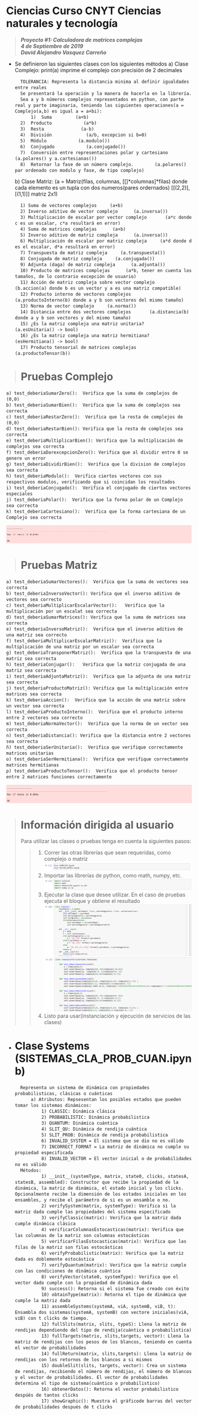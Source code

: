 

# **Ciencias Curso CNYT Ciencias naturales y tecnología**
> _**Proyecto #1: Calculadora de matrices complejas**_\
> _**4 de Septiembre de 2019**_\
> _**David Alejandro Vasquez Carreño**_


- Se definieron las siguientes clases con los siguientes métodos
    a) Clase Complejo: print(a) imprime el complejo con precisión de 2 decimales
    
        TOLERANCIA: Representa la distancia minima al definir igualdades entre reales
        Se presentará la operación y la manera de hacerla en la librería.
        Sea a y b números complejos representados en python, con parte real y parte imaginaria, teniendo las siguientes operaciones(a = Complejo(a,b) es igual a = a+bi):
	        1)  Suma         (a+b)
		2)  Producto            (a*b)
		3)  Resta              (a-b)
		4)  División             (a/b, excepcion si b=0)
		5)  Módulo            (a.modulo())
		6)  Conjugado            (a.conjugado())
		7)  Conversión entre representaciones polar y cartesiano        (a.polares() y a.cartesianas())
		8)  Retornar la fase de un número complejo.        (a.polares() par ordenado con modulo y fase, de tipo complejo)
	
	b) Clase Matriz: (a = Matriz(filas, columnas, [[]*columnas]*filas) donde cada elemento es un tupla con dos numeros(pares ordernados) [[(2,2)],[(1,1)]] matriz 2x1)
	
		1) Suma de vectores complejos     (a+b)
		2) Inverso aditivo de vector complejo      (a.inversa())
		3) Multiplicación de escalar por vector complejo       (a*c donde c es un escalar, c*a resultará en error)
		4) Suma de matrices complejas      (a+b)
		5) Inverso aditivo de matriz compleja      (a.inversa())
		6) Multiplicación de escalar por matriz compleja     (a*d donde d es el escalar, d*a resultará en error)
		7) Transpuesta de matriz compleja     (a.transpuesta())
		8) Conjugada de matriz compleja     (a.conjugada())
		9) Adjunta (daga) de matriz compleja      (a.adjunta())
		10) Producto de matrices complejas      (a*b, tener en cuenta los tamaños, de lo contrario excepción de usuario)
		11) Acción de matriz compleja sobre vector complejo     (b.accion(a) donde b es un vector y a es una matriz compatible)
		12) Producto interno de vectores complejos     (a.productoInterno(b) donde a y b son vectores del mismo tamaño)
		13) Norma de vector complejo     (a.norma())
		14) Distancia entre dos vectores complejos       (a.distancia(b) donde a y b son vectores y del mismo tamaño)
		15) ¿Es la matriz compleja una matriz unitaria?      (a.esUnitaria() -> bool)
		16) ¿Es la matriz compleja una matriz hermitiana?      (esHermitiana() -> bool)
		17) Producto tensorial de matrices complejas       (a.productoTensor(b))
    

> # Pruebas Complejo
	a) test_deberiaSumarZero():  Verifica que la suma de complejos de (0,0)
    b) test_deberiaSumarBien():  Verifica que la suma de complejos sea correcta
    c) test_deberiaRestarZero():  Verifica que la resta de complejos de (0,0)
	d) test_deberiaRestarBien(): Verifica que la resta de complejos sea correcta
    e) test_deberiaMultiplicarBien(): Verifica que la multiplicación de complejos sea correcta
    f) test_deberiaDarexcepcionZero(): Verifica que al dividir entre 0 se genere un error
	g) test_deberiaDividirBien():  Verifica que la division de complejos sea correcta
    h) test_deberiaModulo():  Verifica ciertos vectores con sus respectivos modulos, verificando que si coincidan los resultados
    i) test_deberiaConjugado():  Verifica el conjugado de ciertos vectores especiales
    j) test_deberiaPolar():  Verifica que la forma polar de un Complejo sea correcta
    k) test_deberiaCartesiano():  Verifica que la forma cartesiana de un Complejo sea correcta
    
   ![Resultados](CTEST.PNG)








> # Pruebas Matriz
    a) test_deberiaSumarVectores():  Verifica que la suma de vectores sea correcta
    b) test_deberiaInversoVector(): Verifica que el inverso aditivo de vectores sea correcto
    c) test_deberiaMultiplicarEscalarVector():   Verifica que la multiplicación por un escalat sea correcta
    d) test_deberiaSumarMatrices(): Verifica que la suma de matrices sea correcta
    e) test_deberiaInversoMatriz():  Verifica que el inverso aditivo de una matriz sea correcto
    f) test_deberiaMultiplicarEscalarMatriz():  Verifica que la multiplicación de una matriz por un escalar sea correcta
    g) test_deberiaTransponerMatriz():  Verifica que la transpuesta de una matriz sea correcta
    h) test_deberiaConjugar():   Verifica que la matriz conjugada de una matriz sea correcta
    i) test_deberiaAdjuntaMatriz():  Verifica que la adjunta de una matriz sea correcta
    j) test_deberiaProductoMatriz(): Verifica que la multiplicación entre matrices sea correcta
    k) test_deberiaAccion():  Verifica que la acción de una matriz sobre un vector sea correcta
    l) test_deberiaProductoInterno():  Verifica que el producto interno entre 2 vectores sea correcto
    m) test_deberiaNormaVector():  Verifica que la norma de un vector sea correcta
    n) test_deberiaDistancia(): Verifica que la distancia entre 2 vectores sea correcta
    ñ) test_deberiaSerUnitaria():  Verifica que verifique correctamente matrices unitarias
    o) test_deberiaSerHermitiana():  Verifica que verifique correctamente matrices hermitianas 
    p) test_deberiaProductoTensor():  Verifica que el producto tensor entre 2 matrices funciones correctamente
 ![Resultados](MTEST.PNG)
       

> # Información dirigida al usuario
> Para utilizar las clases o pruebas tenga en cuenta la siguientes pasos:
>>  1)  Correr las otras librerías que sean requeridas, como complejo o matriz
>>  ![IMPORTAR1](CORRER.PNG)
>>  2) Importar las librerías de python, como math, numpy, etc.
>>  ![IMPORTAR2](LIBRERIAS.PNG)
>>  3) Ejecutar la clase que desee utilizar. En el caso de pruebas ejecuta el bloque y obtiene el resultado
>>  ![correr](CLASE.PNG)
>>  ![PRUEBA](PRUEBA.PNG) 
>>  4) Listo para usar(instanciación y ejecución de servicios de las clases)




- # Clase Systems (SISTEMAS_CLA_PROB_CUAN.ipynb)
		Representa un sistema de dinámica con propiedades probabilisticas, clásicas o cuánticas   
    	    a) Atributos: Repsesentan los posibles estados que pueden tomar los sistemas dinámicos:     
    	    	1) CLASSIC: Dinámica clásica   
    			2) PROBABILISTIC: Dinámica probabilistica   
    			3) QUANTUM: Dinámica cuántica   
    			4) SLIT_QU: Dinámica de rendija cuántica   
    			5) SLIT_PROB: Dinámica de rendija probabilistica   
			    6) INVALID_SYSTEM = El sistema que se dio no es válido   
	    		7) INCORRECT_FORMAT = La matriz de dinámica no cumple su propiedad especificada   
	    		8) INVALID_VECTOR = El vector inicial o de probabilidades no es válido   
    	Métodos:   
		    	1) __init__(systemType, matrix, state0, clicks, statesA, statesB, assembled): Constructor que recibe la propiedad de la dinámica, la matriz de dinámica, el estado inicial y los clicks. Opcionalmente recibe la dimensión de los estados iniciales en los ensambles, y recibe el parámetro de si es un ensamble o no.
		    	2) verifySystem(matrix, systemType): Verifica si la matriz dada cumple las propiedades del sistema especificado
				3) verifyClassic(matrix): Verifica que la matriz dada cumple dinámica clásica
				4) verificarColumnasEstocasticas(matrix): Verifica que las columnas de la matriz son columnas estocásticas
			    5) verificarFilasEstocasticas(matrix): Verifica que las filas de la matriz son filas estocásticas
			    6) verifyProbabilistic(matrix): Verifica que la matriz dada es doblemente estocástica
				7) verifyQuantum(matrix): Verifica que la matriz cumple con las condiciones de dinámica cuántica
				8) verifyVector(state0, systemType): Verifica que el vector dado cumple con la propiedad de dinámica dada
				9) success(): Retorna si el sistema fue creado con éxito
				10) obtainType(matrix): Retorna el tipo de dinámica que cumple la matriz dada
				11) assembleSystems(systemA, viA, systemB, viB, t): Ensambla dos sistemas(systemA, systemB) con vectore iniciales(viA, viB) con t clicks de tiempo.
				12) fullSlits(matrix, slits, typeS): Llena la matriz de rendijas dependiendo del tipo de rendija(cuántica o probabilistica)
				13) fullTargets(matrix, slits,targets, vector): Llena la matriz de rendijas con los pesos de los blancos, teniendo en cuenta el vector de probabilidades
				14) fullReturn(matrix, slits,targets): Llena la matriz de rendijas con los retornos de los blancos a si mismos
				15) doubleSlit(slits, targets, vector): Crea un sistema de rendijas, recibiendo el número de rendijas, el número de blancos y el vector de probabilidades. El vector de probabilidades determina el tipo de sistema(cuántico o probabilistico)
				16) obtenerDatos(): Retorna el vector probabilistico despúés de tantos clicks
				17) showGraphic(): Muestra el gráficode barras del vector de probabilidades después de t clicks


		


